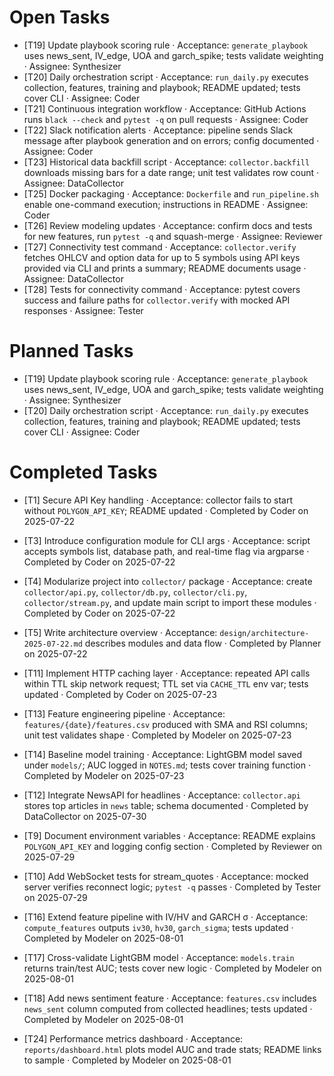 # Open Tasks

- [T19] Update playbook scoring rule · Acceptance: `generate_playbook` uses news_sent, IV_edge, UOA and garch_spike; tests validate weighting · Assignee: Synthesizer
- [T20] Daily orchestration script · Acceptance: `run_daily.py` executes collection, features, training and playbook; README updated; tests cover CLI · Assignee: Coder
- [T21] Continuous integration workflow · Acceptance: GitHub Actions runs `black --check` and `pytest -q` on pull requests · Assignee: Coder
- [T22] Slack notification alerts · Acceptance: pipeline sends Slack message after playbook generation and on errors; config documented · Assignee: Coder
- [T23] Historical data backfill script · Acceptance: `collector.backfill` downloads missing bars for a date range; unit test validates row count · Assignee: DataCollector
- [T25] Docker packaging · Acceptance: `Dockerfile` and `run_pipeline.sh` enable one-command execution; instructions in README · Assignee: Coder
- [T26] Review modeling updates · Acceptance: confirm docs and tests for new features, run `pytest -q` and squash-merge · Assignee: Reviewer
- [T27] Connectivity test command · Acceptance: `collector.verify` fetches OHLCV and option data for up to 5 symbols using API keys provided via CLI and prints a summary; README documents usage · Assignee: DataCollector
- [T28] Tests for connectivity command · Acceptance: pytest covers success and failure paths for `collector.verify` with mocked API responses · Assignee: Tester


# Planned Tasks
- [T19] Update playbook scoring rule · Acceptance: `generate_playbook` uses news_sent, IV_edge, UOA and garch_spike; tests validate weighting · Assignee: Synthesizer
- [T20] Daily orchestration script · Acceptance: `run_daily.py` executes collection, features, training and playbook; README updated; tests cover CLI · Assignee: Coder
# Completed Tasks

- [T1] Secure API Key handling · Acceptance: collector fails to start without `POLYGON_API_KEY`; README updated · Completed by Coder on 2025-07-22
- [T3] Introduce configuration module for CLI args · Acceptance: script accepts symbols list, database path, and real-time flag via argparse · Completed by Coder on 2025-07-22
- [T4] Modularize project into `collector/` package · Acceptance: create `collector/api.py`, `collector/db.py`, `collector/cli.py`, `collector/stream.py`, and update main script to import these modules · Completed by Coder on 2025-07-22
- [T5] Write architecture overview · Acceptance: `design/architecture-2025-07-22.md` describes modules and data flow · Completed by Planner on 2025-07-22
- [T11] Implement HTTP caching layer · Acceptance: repeated API calls within TTL skip network request; TTL set via `CACHE_TTL` env var; tests updated · Completed by Coder on 2025-07-23
- [T13] Feature engineering pipeline · Acceptance: `features/{date}/features.csv` produced with SMA and RSI columns; unit test validates shape · Completed by Modeler on 2025-07-23
- [T14] Baseline model training · Acceptance: LightGBM model saved under `models/`; AUC logged in `NOTES.md`; tests cover training function · Completed by Modeler on 2025-07-23

- [T12] Integrate NewsAPI for headlines · Acceptance: `collector.api` stores top articles in `news` table; schema documented · Completed by DataCollector on 2025-07-30

- [T9] Document environment variables · Acceptance: README explains `POLYGON_API_KEY` and logging config section · Completed by Reviewer on 2025-07-29
- [T10] Add WebSocket tests for stream_quotes · Acceptance: mocked server verifies reconnect logic; `pytest -q` passes · Completed by Tester on 2025-07-29
- [T16] Extend feature pipeline with IV/HV and GARCH σ · Acceptance: `compute_features` outputs `iv30`, `hv30`, `garch_sigma`; tests updated · Completed by Modeler on 2025-08-01
- [T17] Cross-validate LightGBM model · Acceptance: `models.train` returns train/test AUC; tests cover new logic · Completed by Modeler on 2025-08-01
- [T18] Add news sentiment feature · Acceptance: `features.csv` includes `news_sent` column computed from collected headlines; tests updated · Completed by Modeler on 2025-08-01
- [T24] Performance metrics dashboard · Acceptance: `reports/dashboard.html` plots model AUC and trade stats; README links to sample · Completed by Modeler on 2025-08-01

